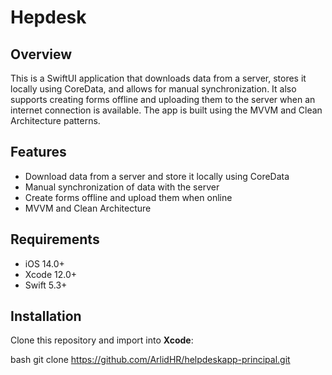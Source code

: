 # Hepdesk

## Overview

This is a SwiftUI application that downloads data from a server, stores it locally using CoreData, and allows for manual synchronization.
It also supports creating forms offline and uploading them to the server when an internet connection is available. The app is built using the MVVM and Clean Architecture patterns.

## Features

- Download data from a server and store it locally using CoreData
- Manual synchronization of data with the server
- Create forms offline and upload them when online
- MVVM and Clean Architecture

## Requirements

- iOS 14.0+
- Xcode 12.0+
- Swift 5.3+

## Installation

Clone this repository and import into **Xcode**:

bash
git clone https://github.com/ArlidHR/helpdeskapp-principal.git

